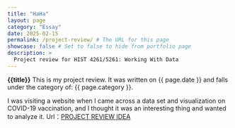 ```yaml
---
title: "HaHa"
layout: page
category: "Essay"
date: 2025-02-15
permalink: /project-review/ # The URL for this page
showcase: false # Set to false to hide from portfolio page
description: >
  Project review for HIST 4261/5261: Working With Data
---
```

**{{title}}**
This is my project review. It was written on {{ page.date }} and falls under the category of: {{ page.category }}.

I was visiting a website when I came across a data set and visualization on COVID-19 vaccination, and I thought it was an interesting thing and wanted to analyze it.
Url：[PROJECT REVIEW IDEA](https://www.reuters.com/world-coronavirus-tracker-and-maps/graphics/world-coronavirus-tracker-and-maps/vaccination-rollout-and-access/?utm_source=puntofisso&utm_medium=email)
